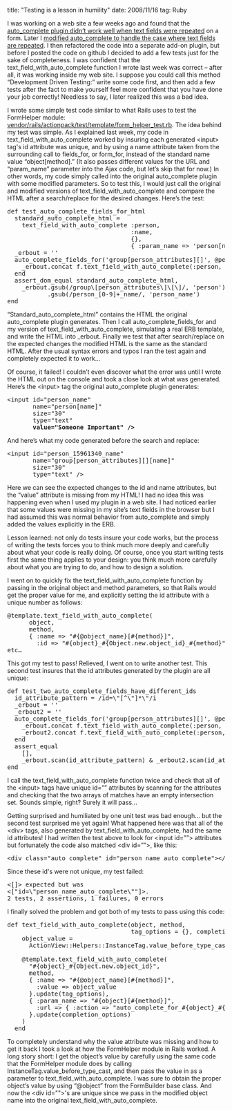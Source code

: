 title: "Testing is a lesson in humility"
date: 2008/11/16
tag: Ruby

<p>I was working on a web site a few weeks ago and found that the <a href="https://patshaughnessy.net/2008/10/21/autocomplete-plugin-doesn-t-work-for-repeated-fields">auto_complete plugin didn’t work well when text fields were repeated</a> on a form. Later I <a href="https://patshaughnessy.net/2008/10/31/modifying-the-autocomplete-plugin-to-allow-repeated-fields">modified auto_complete to handle the case where text fields are repeated</a>. I then refactored the code into a separate add-on plugin, but before I posted the code on github I decided to add a few tests just for the sake of completeness. I was confident that the text_field_with_auto_complete function I wrote last week was correct &ndash; after all, it was working inside my web site. I suppose you could call this method &ldquo;Development Driven Testing:&rdquo; write some code first, and then add a few tests after the fact to make yourself feel more confident that you have done your job correctly! Needless to say, I later realized this was a bad idea.</p>
<p>I wrote some simple test code similar to what Rails uses to test the FormHelper module: <a href="http://dev.rubyonrails.org/browser/trunk/actionpack/test/template/form_helper_test.rb">vendor/rails/actionpack/test/template/form_helper_test.rb</a>. The idea behind my test was simple. As I explained last week, my code in text_field_with_auto_complete worked by insuring each generated &lt;input&gt; tag's id attribute was unique, and by using a name attribute taken from the surrounding call to fields_for, or form_for, instead of the standard name value &ldquo;object[method].&rdquo; (It also passes different values for the URL and &ldquo;param_name&rdquo; parameter into the Ajax code, but let&rsquo;s skip that for now.) In other words, my code simply called into the original auto_complete plugin with some modified parameters. So to test this, I would just call the original and modified versions of text_field_with_auto_complete and compare the HTML after a search/replace for the desired changes. Here&rsquo;s the test:</p>
<pre>def test_auto_complete_fields_for_html
  standard_auto_complete_html =
    text_field_with_auto_complete :person,
                                  :name,
                                  {},
                                  { :param_name =&gt; &#x27;person[name]&#x27; }
  _erbout = &#x27;&#x27;
  auto_complete_fields_for(&#x27;group[person_attributes][]&#x27;, @person) do |f|
    _erbout.concat f.text_field_with_auto_complete(:person, :name)
  end
  assert_dom_equal standard_auto_complete_html,
    _erbout.gsub(/group\[person_attributes\]\[\]/, &#x27;person&#x27;)
           .gsub(/person_[0-9]+_name/, &#x27;person_name&#x27;)
end</pre>
<p>&ldquo;Standard_auto_complete_html&rdquo; contains the HTML the original auto_complete plugin generates. Then I call auto_complete_fields_for and my version of text_field_with_auto_complete, simulating a real ERB template, and write the HTML into _erbout. Finally we test that after search/replace on the expected changes the modified HTML is the same as the standard HTML. After the usual syntax errors and typos I ran the test again and completely expected it to work&hellip;</p>
<p>Of course, it failed! I couldn’t even discover what the error was until I wrote the HTML out on the console and took a close look at what was generated. Here’s the &lt;input&gt; tag the original auto_complete plugin generates:</p>
<pre>&lt;input id=&quot;person_name&quot;
       name=&quot;person[name]&quot;
       size=&quot;30&quot;
       type=&quot;text&quot;
       <b>value=&quot;Someone Important&quot; /&gt;</b></pre>
<p>And here’s what my code generated before the search and replace:</p>
<pre>&lt;input id=&quot;person_15961340_name&quot;
       name=&quot;group[person_attributes][][name]&quot;
       size=&quot;30&quot;
       type=&quot;text&quot; /&gt;</pre>
<p>Here we can see the expected changes to the id and name attributes, but the &ldquo;value&rdquo; attribute is missing from my HTML! I had no idea this was happening even when I used my plugin in a web site. I had noticed earlier that some values were missing in my site&rsquo;s text fields in the browser but I had assumed this was normal behavior from auto_complete and simply added the values explicitly in the ERB.</p>
<p>Lesson learned: not only do tests insure your code works, but the process of writing the tests forces you to think much more deeply and carefully about what your code is really doing. Of course, once you start writing tests first the same thing applies to your design: you think much more carefully about what you are trying to do, and how to design a solution.</p>
<p>I went on to quickly fix the text_field_with_auto_complete function by passing in the original object and method parameters, so that Rails would get the proper value for me, and explicitly setting the id attribute with a unique number as follows:</p>
<pre>@template.text_field_with_auto_complete(
      object,
      method,
      { :name =&gt; &quot;#{@object_name}[#{method}]&quot;,
        :id =&gt; &quot;#{object}_#{Object.new.object_id}_#{method}&quot;
etc&hellip;</pre>
<p>This got my test to pass! Relieved, I went on to write another test. This second test insures that the id attributes generated by the plugin are all unique:</p>
<pre>def test_two_auto_complete_fields_have_different_ids
  id_attribute_pattern = /id=\&quot;[^\&quot;]*\&quot;/i
  _erbout = &#x27;&#x27;
  _erbout2 = &#x27;&#x27;
  auto_complete_fields_for(&#x27;group[person_attributes][]&#x27;, @person) do |f|
    _erbout.concat f.text_field_with_auto_complete(:person, :name)
    _erbout2.concat f.text_field_with_auto_complete(:person, :name)
  end
  assert_equal
    [],
    _erbout.scan(id_attribute_pattern) &amp; _erbout2.scan(id_attribute_pattern)
end</pre>
<p>I call the text_field_with_auto_complete function twice and check that all of the &lt;input&gt; tags have unique id=&rdquo;&rdquo; attributes by scanning for the attributes and checking that the two arrays of matches have an empty intersection set. Sounds simple, right? Surely it will pass&hellip;</p>
<p>Getting surprised and humiliated by one unit test was bad enough&hellip; but the second test surprised me yet again! What happened here was that all of the &lt;div&gt; tags, also generated by text_field_with_auto_complete, had the same id attributes! I had written the test above to look for &lt;input id=&rdquo;&rdquo;&gt; attributes but fortunately the code also matched &lt;div id=&rdquo;&rdquo;&gt;, like this:</p>
<pre>&lt;div class=&quot;auto_complete&quot; id=&quot;person_name_auto_complete&quot;&gt;&lt;/div&gt;</pre>
<p>Since these id's were not unique, my test failed:</p>
<pre>&lt;[]&gt; expected but was
&lt;[&quot;id=\&quot;person_name_auto_complete\&quot;&quot;]&gt;.
2 tests, 2 assertions, 1 failures, 0 errors</pre>  
<p>I finally solved the problem and got both of my tests to pass using this code:</p>
<pre>def text_field_with_auto_complete(object, method,
                                  tag_options = {}, completion_options = {})
    object_value =
      ActionView::Helpers::InstanceTag.value_before_type_cast(@object,
                                                              method.to_s)
    @template.text_field_with_auto_complete(
      &quot;#{object}_#{Object.new.object_id}&quot;,
      method,
      { :name =&gt; &quot;#{@object_name}[#{method}]&quot;,
        :value =&gt; object_value
      }.update(tag_options),
      { :param_name =&gt; &quot;#{object}[#{method}]&quot;,
        :url =&gt; { :action =&gt; &quot;auto_complete_for_#{object}_#{method}&quot; }
      }.update(completion_options)
    )
  end</pre>
<p>To completely understand why the value attribute was missing and how to get it back I took a look at how the FormHelper module in Rails worked. A long story short: I get the object&rsquo;s value by carefully using the same code that the FormHelper module does by calling InstanceTag.value_before_type_cast, and then pass the value in as a parameter to text_field_with_auto_complete. I was sure to obtain the proper object&rsquo;s value by using &ldquo;@object&rdquo; from the FormBuilder base class. And now the &lt;div id=&quot;&quot;&gt;&#x27;s are unique since we pass in the modified object name into the original text_field_with_auto_complete.</p>
